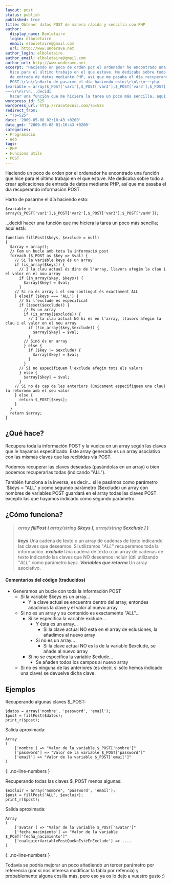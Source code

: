 ```yaml
---
layout: post
status: publish
published: true
title: Obtener datos POST de manera rápida y sencilla con PHP
author:
  display_name: Booletaire
  login: elboletaire
  email: elboletaire@gmail.com
  url: http://www.underave.net
author_login: elboletaire
author_email: elboletaire@gmail.com
author_url: http://www.underave.net
excerpt: "Haciendo un poco de orden por el ordenador he encontrado una función que
  hice para el último trabajo en el que estuve. Me dedicaba sobre todo a crear aplicaciones
  de entrada de datos mediante PHP, así que me pasaba el día recuperando información
  POST.\r\n\r\nHarto de pasarme el día haciendo esto:\r\n\r\n~~~php
$variable = array($_POST['var1'],$_POST['var2'],$_POST['var3'],$_POST['varN']);
~~~\r\n\r\n...decidí
  hacer una función que me hiciera la tarea un poco más sencilla; aquí está:\r\n\r\n"
wordpress_id: 525
wordpress_url: http://racotecnic.com/?p=525
redirect_from:
- "?p=525"
date: '2009-05-08 02:10:43 +0200'
date_gmt: '2009-05-08 01:10:43 +0200'
categories:
- Programació
- Web
tags:
- PHP
- Funcions útils
- POST
---
```


Haciendo un poco de orden por el ordenador he encontrado una función que hice
para el último trabajo en el que estuve. Me dedicaba sobre todo a crear
aplicaciones de entrada de datos mediante PHP, así que me pasaba el día
recuperando información POST.

Harto de pasarme el día haciendo esto:

~~~php?start_inline=1
$variable = array($_POST['var1'],$_POST['var2'],$_POST['var3'],$_POST['varN']);
~~~

...decidí hacer una función que me hiciera la tarea un poco más sencilla; aquí está:

~~~php?start_inline=1
function fillPost($keys, $exclude = null)
{
  $array = array();
  // Fem un bucle amb tota la informació post
  foreach ($_POST as $key => $val) {
    // Si la variable keys és un array
    if (is_array($keys)) {
      // I la clau actual és dins de l'array, llavors afegim la clau i el valor en el nou array
      if (in_array($key, $keys)) {
        $array[$key] = $val;
      }
    // Si no és array i el seu contingut és exactament ALL
    } elseif ($keys === 'ALL') {
      // Si l'exclude és especificat
      if (isset($exclude)) {
        // És un array
        if (is_array($exclude)) {
          // I la clau actual NO hi és en l'array, llavors afegim la clau i el valor en el nou array
          if (!in_array($key,$exclude)) {
            $array[$key] = $val;
          }
        // Sinó és un array
        } else {
          if ($key != $exclude) {
            $array[$key] = $val;
          }
        }
      // Si no especifiquem l'exclude afegim tots els valors
      } else {
        $array[$key] = $val;
      }
    // Si no és cap de les anteriors (únicament especifiquem una clau) la retornem amb el seu valor
    } else {
      return $_POST[$keys];
    }
  }
  return $array;
}
~~~

## ¿Qué hace?

Recupera toda la información POST y la vuelca en un array según las claves que le hayamos especificado. Este array generado es un array asociativo con las mismas claves que las recibidas vía POST.

Podemos recuperar las claves deseadas (pasándolas en un array) o bien podemos recuperarlas todas (indicando "ALL").

También funciona a la inversa, es decir... si le pasámos como parámetro `$keys = "ALL" y como segundo parámetro ($exclude) un array con nombres de variables POST guardará en el array todas las claves POST excepto las que hayamos indicado como segundo parámetro.

## ¿Cómo funciona?

<blockquote>
  <h5><em><span style="color: #888888;">array</span> fillPost ( <span style="color: #888888;">array/string</span> $keys [, <span style="color: #888888;">array/string</span> $exclude ] )</em></h5>
  <strong><em>keys</em></strong>
  Una cadena de texto o un array de cadenas de texto indicando las claves que deseamos. Si utilizamos "<em>ALL</em>" recuperamos toda la información.
  <strong><em>exclude</em></strong>
  Una cadena de texto o un array de cadenas de texto indicando las claves que NO deseamos incluir (útil utilizando "<em>ALL</em>" como parámetro <em>keys</em>.
  <strong><em>Variables que retorna</em></strong>
  Un array asociativo.
</blockquote>

#### Comentarios del código (traducidos)

- Generamos un bucle con toda la información POST
  + Si la variable $keys es un array...
    * Y la clave actual se encuentra dentro del array, entondes añadimos la clave y el valor al nuevo array</li>
  + Si no es un array y su contenido es exactamente "ALL"...
    * Si se especifica la variable exclude...
      - Y ésta es un array...
        + Si la clave actual NO está en el array de eclusiones, la añadimos al nuevo array</li>
      - Si no es un array...
        + Si la clave actual NO es la de la variable $exclude, se añade al nuevo array</li>
    * Si no se especifica la variable $exlude...
      - Se añaden todos los campos al nuevo array</li>
  + Si no es ninguna de las anteriores (es decir, si sólo hemos indicado una clave) se devuelve dicha clave.

## Ejemplos

Recuperando algunas claves $_POST:

~~~php?start_inline=1
$datos = array('nombre', 'password', 'email');
$post = fillPost($datos);
print_r($post);
~~~

Salida aproximada:

    Array
    (
        ['nombre'] => "Valor de la variable $_POST['nombre']"
        ['password'] => "Valor de la variable $_POST['password']"
        ['email'] => "Valor de la variable $_POST['email']"
    )
{: .no-line-numbers }

Recuperando todas las claves $_POST menos algunas:

~~~php?start_inline=1
$excluir = array('nombre', 'password', 'email');
$post = fillPost('ALL', $excluir);
print_r($post);
~~~

Salida aproximada:

    Array
    (
        ['avatar'] => "Valor de la variable $_POST['avatar']"
        ['fecha_nacimiento'] => "Valor de la variable $_POST['fecha_nacimiento']"
        ['cualquierVariablePostQueNoEstéEnExclude'] => ....
    )
{: .no-line-numbers }

Todavía se podría mejorar un poco añadiendo un tercer parámetro por referencia (por si nos interesa modificar la tabla por refencia) y probablemente alguna cosilla más, pero eso ya os lo dejo a vuestro gusto :)
